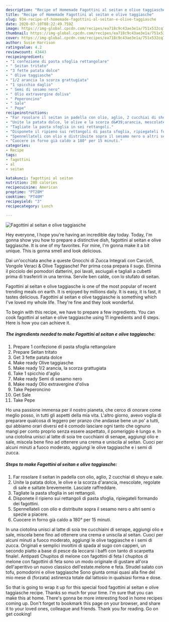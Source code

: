 ```yaml
---
description: "Recipe of Homemade Fagottini al seitan e olive taggiasche"
title: "Recipe of Homemade Fagottini al seitan e olive taggiasche"
slug: 934-recipe-of-homemade-fagottini-al-seitan-e-olive-taggiasche
date: 2020-07-10T08:22:49.759Z
image: https://img-global.cpcdn.com/recipes/ea718c9c43ae3e1a/751x532cq70/fagottini-al-seitan-e-olive-taggiasche-recipe-main-photo.jpg
thumbnail: https://img-global.cpcdn.com/recipes/ea718c9c43ae3e1a/751x532cq70/fagottini-al-seitan-e-olive-taggiasche-recipe-main-photo.jpg
cover: https://img-global.cpcdn.com/recipes/ea718c9c43ae3e1a/751x532cq70/fagottini-al-seitan-e-olive-taggiasche-recipe-main-photo.jpg
author: Susie Harrison
ratingvalue: 4.2
reviewcount: 43443
recipeingredient:
- "1 confezione di pasta sfoglia rettangolare"
- " Seitan tritato"
- "3 fette patata dolce"
- " Olive taggiasche"
- "1/2 arancia la scorza grattugiata"
- "1 spicchio daglio"
- " Semi di sesamo nero"
- " Olio extravergine doliva"
- " Peperoncino"
- " Sale"
- " Pepe"
recipeinstructions:
- "Far rosolare il seitan in padella con olio, aglio, 2 cucchiai di shoyu e sale."
- "Unite la patata dolce, le olive e la scorza d&#39;arancia, mescolate, regolate di sale e saltate brevemente. Lasciate raffreddare."
- "Tagliate la pasta sfoglia in sei rettangoli."
- "Disponete il ripieno sui rettangoli di pasta sfoglia, ripiegateli formando dei fagottini."
- "Spennellateli con olio e distribuite sopra il sesamo nero o altri semi o spezie a piacere."
- "Cuocere in forno già caldo a 180° per 15 minuti."
categories:
- Recipe
tags:
- fagottini
- al
- seitan

katakunci: fagottini al seitan 
nutrition: 280 calories
recipecuisine: American
preptime: "PT28M"
cooktime: "PT40M"
recipeyield: "3"
recipecategory: Lunch

---
```



![Fagottini al seitan e olive taggiasche](https://img-global.cpcdn.com/recipes/ea718c9c43ae3e1a/751x532cq70/fagottini-al-seitan-e-olive-taggiasche-recipe-main-photo.jpg)

Hey everyone, I hope you're having an incredible day today. Today, I'm gonna show you how to prepare a distinctive dish, fagottini al seitan e olive taggiasche. It is one of my favorites. For mine, I'm gonna make it a bit unique. This is gonna smell and look delicious.

Dai un&#39;occhiata anche a queste Gnocchi di Zucca Integrali con Carciofi, Vongole Veraci &amp; Olive Taggiasche! Per prima cosa prepara il sugo. Elimina il picciolo dei pomodori datterini, poi lavali, asciugali e tagliali a cubetti prima di trasferirli in una terrina. Servile ben calde, con lo stufato di seitan.

Fagottini al seitan e olive taggiasche is one of the most popular of recent trending meals on earth. It is enjoyed by millions daily. It is easy, it is fast, it tastes delicious. Fagottini al seitan e olive taggiasche is something which I've loved my whole life. They're fine and they look wonderful.


To begin with this recipe, we have to prepare a few ingredients. You can cook fagottini al seitan e olive taggiasche using 11 ingredients and 6 steps. Here is how you can achieve it.

<!--inarticleads1-->

##### The ingredients needed to make Fagottini al seitan e olive taggiasche:

1. Prepare 1 confezione di pasta sfoglia rettangolare
1. Prepare  Seitan tritato
1. Get 3 fette patata dolce
1. Make ready  Olive taggiasche
1. Make ready 1/2 arancia, la scorza grattugiata
1. Take 1 spicchio d&#39;aglio
1. Make ready  Semi di sesamo nero
1. Make ready  Olio extravergine d&#39;oliva
1. Take  Peperoncino
1. Get  Sale
1. Take  Pepe


Ho una passione immensa per il nostro pianeta, che cerco di onorare come meglio posso, in tutti gli aspetti della mia vita. L&#39;altro giorno, avevo voglia di preparare qualcosa di leggero per pranzo che andasse bene un po&#39; a tutti, qui abbiamo orari diversi ed è comodo lasciare ogni tanto che ognuno mangi per conto proprio senza essere aspettato, il pomeriggio è lungo e. In una ciotolina unisci al latte di soia tre cucchiaini di senape, aggiungi olio e sale, miscela bene fino ad ottenere una crema e uniscila al seitan. Cuoci per alcuni minuti a fuoco moderato, aggiungi le olive taggiasche e i semi di zucca. 

<!--inarticleads2-->

##### Steps to make Fagottini al seitan e olive taggiasche:

1. Far rosolare il seitan in padella con olio, aglio, 2 cucchiai di shoyu e sale.
1. Unite la patata dolce, le olive e la scorza d&#39;arancia, mescolate, regolate di sale e saltate brevemente. Lasciate raffreddare.
1. Tagliate la pasta sfoglia in sei rettangoli.
1. Disponete il ripieno sui rettangoli di pasta sfoglia, ripiegateli formando dei fagottini.
1. Spennellateli con olio e distribuite sopra il sesamo nero o altri semi o spezie a piacere.
1. Cuocere in forno già caldo a 180° per 15 minuti.


In una ciotolina unisci al latte di soia tre cucchiaini di senape, aggiungi olio e sale, miscela bene fino ad ottenere una crema e uniscila al seitan. Cuoci per alcuni minuti a fuoco moderato, aggiungi le olive taggiasche e i semi di zucca. Originali e semplici involtini di spada al sugo con capperi, un secondo piatto a base di pesce da leccarsi i baffi con tanto di scarpetta finale!. Antipasti Chupitos di melone con fagottini di feta I chupitos di melone con fagottini di feta sono un modo originale di gustare all&#39;ora dell&#39;aperitivo un nuovo classico dell&#39;estate.melone e feta. Strudel salato con tofu, pomodorini e olive taggiasche Sono giunta ormai quasi alla fine del mio mese di (forzata) astinenza totale dal lattosio in qualsiasi forma e dose. 

So that is going to wrap it up for this special food fagottini al seitan e olive taggiasche recipe. Thanks so much for your time. I'm sure that you can make this at home. There's gonna be more interesting food in home recipes coming up. Don't forget to bookmark this page on your browser, and share it to your loved ones, colleague and friends. Thank you for reading. Go on get cooking!

